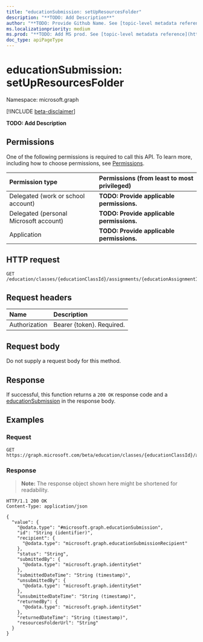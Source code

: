 ```yaml
---
title: "educationSubmission: setUpResourcesFolder"
description: "**TODO: Add Description**"
author: "**TODO: Provide Github Name. See [topic-level metadata reference](https://msgo.azurewebsites.net/add/document/guidelines/metadata.html#topic-level-metadata)**"
ms.localizationpriority: medium
ms.prod: "**TODO: Add MS prod. See [topic-level metadata reference](https://msgo.azurewebsites.net/add/document/guidelines/metadata.html#topic-level-metadata)**"
doc_type: apiPageType
---
```


# educationSubmission: setUpResourcesFolder
Namespace: microsoft.graph

[!INCLUDE [beta-disclaimer](../../includes/beta-disclaimer.md)]

**TODO: Add Description**

## Permissions
One of the following permissions is required to call this API. To learn more, including how to choose permissions, see [Permissions](/graph/permissions-reference).

|Permission type|Permissions (from least to most privileged)|
|:---|:---|
|Delegated (work or school account)|**TODO: Provide applicable permissions.**|
|Delegated (personal Microsoft account)|**TODO: Provide applicable permissions.**|
|Application|**TODO: Provide applicable permissions.**|

## HTTP request

<!-- {
  "blockType": "ignored"
}
-->
``` http
GET /education/classes/{educationClassId}/assignments/{educationAssignmentId}/submissions/{educationSubmissionId}/setUpResourcesFolder
```

## Request headers
|Name|Description|
|:---|:---|
|Authorization|Bearer {token}. Required.|

## Request body
Do not supply a request body for this method.

## Response

If successful, this function returns a `200 OK` response code and a [educationSubmission](../resources/educationsubmission.md) in the response body.

## Examples

### Request
<!-- {
  "blockType": "request",
  "name": "educationsubmission_setupresourcesfolder"
}
-->
``` http
GET https://graph.microsoft.com/beta/education/classes/{educationClassId}/assignments/{educationAssignmentId}/submissions/{educationSubmissionId}/setUpResourcesFolder
```


### Response
>**Note:** The response object shown here might be shortened for readability.
<!-- {
  "blockType": "response",
  "truncated": true,
  "@odata.type": "microsoft.graph.educationSubmission"
}
-->
``` http
HTTP/1.1 200 OK
Content-Type: application/json

{
  "value": {
    "@odata.type": "#microsoft.graph.educationSubmission",
    "id": "String (identifier)",
    "recipient": {
      "@odata.type": "microsoft.graph.educationSubmissionRecipient"
    },
    "status": "String",
    "submittedBy": {
      "@odata.type": "microsoft.graph.identitySet"
    },
    "submittedDateTime": "String (timestamp)",
    "unsubmittedBy": {
      "@odata.type": "microsoft.graph.identitySet"
    },
    "unsubmittedDateTime": "String (timestamp)",
    "returnedBy": {
      "@odata.type": "microsoft.graph.identitySet"
    },
    "returnedDateTime": "String (timestamp)",
    "resourcesFolderUrl": "String"
  }
}
```


